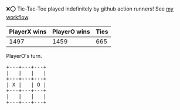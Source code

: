 :x::o: Tic-Tac-Toe played indefinitely by github action runners! See [my workflow](.github/workflows/play.yaml).

|PlayerX wins|PlayerO wins|Ties|
|-|-|-|
|1497|1459|665|

PlayerO's turn.

<pre>
+---+---+---+
|   |   |   |
+---+---+---+
| X |   | O |
+---+---+---+
|   |   |   |
+---+---+---+
</pre>